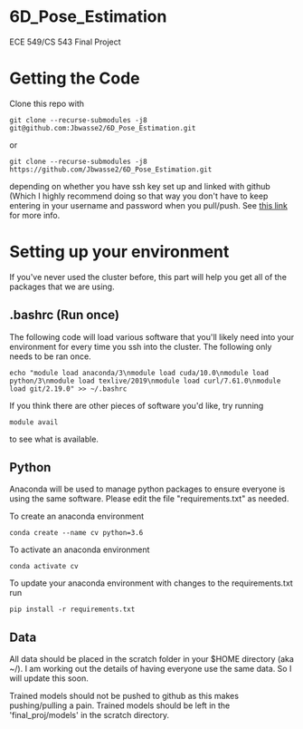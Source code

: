 # 6D_Pose_Estimation
ECE 549/CS 543 Final Project

# Getting the Code
Clone this repo with 
```
git clone --recurse-submodules -j8 git@github.com:Jbwasse2/6D_Pose_Estimation.git
```
or 
```
git clone --recurse-submodules -j8 https://github.com/Jbwasse2/6D_Pose_Estimation.git
```
depending on whether you have ssh key set up and linked with github (Which I highly recommend doing so that way you don't have to keep entering in your username and password when you pull/push. See [this link](https://help.github.com/en/github/authenticating-to-github/generating-a-new-ssh-key-and-adding-it-to-the-ssh-agent) for more info.

# Setting up your environment
If you've never used the cluster before, this part will help you get all of the packages that we are using. 

## .bashrc (Run once)
The following code will load various software that you'll likely need into your environment for every time you ssh into the cluster. The following only needs to be ran once.
```
echo "module load anaconda/3\nmodule load cuda/10.0\nmodule load python/3\nmodule load texlive/2019\nmodule load curl/7.61.0\nmodule load git/2.19.0" >> ~/.bashrc
```
If you think there are other pieces of software you'd like, try running
```
module avail
```
to see what is available.

## Python
Anaconda will be used to manage python packages to ensure everyone is using the same software. Please edit the file "requirements.txt" as needed. 

To create an anaconda environment
```
conda create --name cv python=3.6
```

To activate an anaconda environment
```
conda activate cv
```

To update your anaconda environment with changes to the requirements.txt run
```
pip install -r requirements.txt
```

## Data
All data should be placed in the scratch folder in your $HOME directory (aka ~/). I am working out the details of having everyone use the same data. So I will update this soon.

Trained models should not be pushed to github as this makes pushing/pulling a pain. Trained models should be left in the 'final_proj/models' in the scratch directory.
